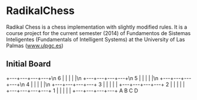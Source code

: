 RadikalChess
============

Radikal Chess is a chess implementation with slightly modified rules.
It is a course project for the current semester (2014) of Fundamentos de Sistemas Inteligentes (Fundamentals of Intelligent Systems) at the University of Las Palmas (www.ulpgc.es)

Initial Board
-------------

   +---+---+---+---+\n
 6 |   |   |   |   |\n
   +---+---+---+---+\n
 5 |   |   |   |   |\n
   +---+---+---+---+\n
 4 |   |   |   |   |\n
   +---+---+---+---+
 3 |   |   |   |   |
   +---+---+---+---+
 2 |   |   |   |   |
   +---+---+---+---+
 1 |   |   |   |   |
   +---+---+---+---+
     A   B   C   D
